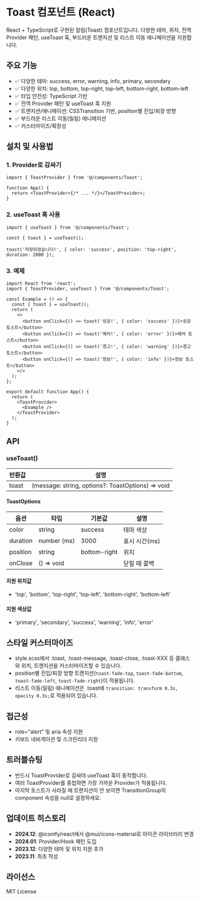 # Toast 컴포넌트 (React)

React + TypeScript로 구현된 알림(Toast) 컴포넌트입니다. 다양한 테마, 위치, 전역 Provider 패턴, useToast 훅, 부드러운 트랜지션 및 리스트 이동 애니메이션을 지원합니다.

## 주요 기능

- ✅ 다양한 테마: success, error, warning, info, primary, secondary
- ✅ 다양한 위치: top, bottom, top-right, top-left, bottom-right, bottom-left
- ✅ 타입 안전성: TypeScript 기반
- ✅ 전역 Provider 패턴 및 useToast 훅 지원
- ✅ 트랜지션/애니메이션: CSSTransition 기반, position별 진입/퇴장 방향
- ✅ 부드러운 리스트 이동(밀림) 애니메이션
- ✅ 커스터마이즈/확장성

## 설치 및 사용법

### 1. Provider로 감싸기

```tsx
import { ToastProvider } from '@/components/Toast';

function App() {
  return <ToastProvider>{/* ... */}</ToastProvider>;
}
```

### 2. useToast 훅 사용

```tsx
import { useToast } from '@/components/Toast';

const { toast } = useToast();

toast('저장되었습니다!', { color: 'success', position: 'top-right', duration: 2000 });
```

### 3. 예제

```tsx
import React from 'react';
import { ToastProvider, useToast } from '@/components/Toast';

const Example = () => {
  const { toast } = useToast();
  return (
    <>
      <button onClick={() => toast('성공!', { color: 'success' })}>성공 토스트</button>
      <button onClick={() => toast('에러!', { color: 'error' })}>에러 토스트</button>
      <button onClick={() => toast('경고!', { color: 'warning' })}>경고 토스트</button>
      <button onClick={() => toast('정보!', { color: 'info' })}>정보 토스트</button>
    </>
  );
};

export default function App() {
  return (
    <ToastProvider>
      <Example />
    </ToastProvider>
  );
}
```

## API

### useToast()

| 반환값 | 설명                                              |
| ------ | ------------------------------------------------- |
| toast  | (message: string, options?: ToastOptions) => void |

#### ToastOptions

| 옵션     | 타입        | 기본값       | 설명          |
| -------- | ----------- | ------------ | ------------- |
| color    | string      | success      | 테마 색상     |
| duration | number (ms) | 3000         | 표시 시간(ms) |
| position | string      | bottom-right | 위치          |
| onClose  | () => void  |              | 닫힐 때 콜백  |

#### 지원 위치값

- 'top', 'bottom', 'top-right', 'top-left', 'bottom-right', 'bottom-left'

#### 지원 색상값

- 'primary', 'secondary', 'success', 'warning', 'info', 'error'

## 스타일 커스터마이즈

- style.scss에서 .toast, .toast-message, .toast-close, .toast-XXX 등 클래스와 위치, 트랜지션을 커스터마이즈할 수 있습니다.
- position별 진입/퇴장 방향 트랜지션(`toast-fade-top`, `toast-fade-bottom`, `toast-fade-left`, `toast-fade-right`)이 적용됩니다.
- 리스트 이동(밀림) 애니메이션은 .toast에 `transition: transform 0.3s, opacity 0.3s;`로 적용되어 있습니다.

## 접근성

- role="alert" 및 aria 속성 지원
- 키보드 네비게이션 및 스크린리더 지원

## 트러블슈팅

- 반드시 ToastProvider로 감싸야 useToast 훅이 동작합니다.
- 여러 ToastProvider를 중첩하면 가장 가까운 Provider가 적용됩니다.
- 마지막 토스트가 사라질 때 트랜지션이 안 보이면 TransitionGroup의 component 속성을 null로 설정하세요.

## 업데이트 히스토리

- **2024.12**: @iconify/react에서 @mui/icons-material로 아이콘 라이브러리 변경
- **2024.01**: Provider/Hook 패턴 도입
- **2023.12**: 다양한 테마 및 위치 지원 추가
- **2023.11**: 최초 작성

## 라이선스

MIT License
